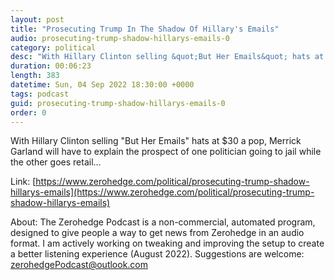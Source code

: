 ```yaml
---
layout: post
title: "Prosecuting Trump In The Shadow Of Hillary's Emails"
audio: prosecuting-trump-shadow-hillarys-emails-0
category: political
desc: "With Hillary Clinton selling &quot;But Her Emails&quot; hats at $30 a pop, Merrick Garland will have to explain the prospect of one politician going to jail while the other goes retail..."
duration: 00:06:23
length: 383
datetime: Sun, 04 Sep 2022 18:30:00 +0000
tags: podcast
guid: prosecuting-trump-shadow-hillarys-emails-0
order: 0
---
```

With Hillary Clinton selling &quot;But Her Emails&quot; hats at $30 a pop, Merrick Garland will have to explain the prospect of one politician going to jail while the other goes retail...

Link: [https://www.zerohedge.com/political/prosecuting-trump-shadow-hillarys-emails](https://www.zerohedge.com/political/prosecuting-trump-shadow-hillarys-emails)

About: The Zerohedge Podcast is a non-commercial, automated program, designed to give people a way to get news from Zerohedge in an audio format.  I am actively working on tweaking and improving the setup to create a better listening experience (August 2022).  Suggestions are welcome: [zerohedgePodcast@outlook.com](mailto:zerohedgePodcast@outlook.com)